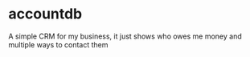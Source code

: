 # accountdb
A simple CRM for my business, it just shows who owes me money and multiple ways to contact them
